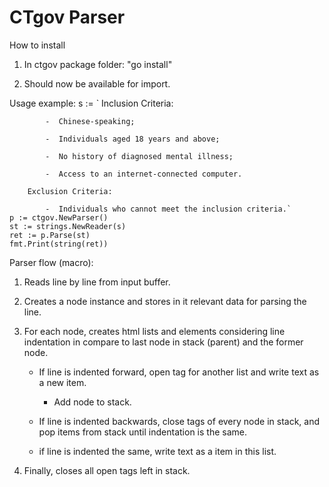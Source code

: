 # CTgov Parser

How to install
    
1. In ctgov package folder: "go install"

2. Should now be available for import.


Usage example:
    s :=
        `        Inclusion Criteria:

            -  Chinese-speaking;

            -  Individuals aged 18 years and above;

            -  No history of diagnosed mental illness;

            -  Access to an internet-connected computer.

        Exclusion Criteria:

            -  Individuals who cannot meet the inclusion criteria.`
    p := ctgov.NewParser()
    st := strings.NewReader(s)
    ret := p.Parse(st)
    fmt.Print(string(ret))


Parser flow (macro):

1. Reads line by line from input buffer.

2. Creates a node instance and stores in it relevant data for parsing the line.

3. For each node, creates html lists and elements considering line indentation in compare to last node in stack (parent) and the former node.

    - If line is indented forward, open tag for another list and write text as a new item.

        - Add node to stack.

    - If line is indented backwards, close tags of every node in stack, and pop items from stack until indentation is the same.

    - if line is indented the same, write text as a item in this list.

5. Finally, closes all open tags left in stack.
